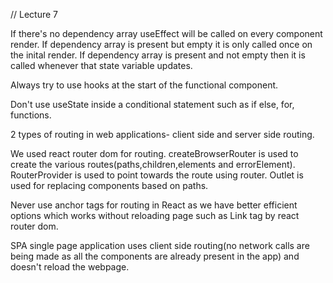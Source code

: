 // Lecture 7

If there's no dependency array useEffect will be called on every component render.
If dependency array is present but empty it is only called once on the inital render.
If dependency array is present and not empty then it is called whenever that state variable updates.

Always try to use hooks at the start of the functional component.

Don't use useState inside a conditional statement such as if else, for, functions.

2 types of routing in web applications- client side and server side routing.

We used react router dom for routing.
createBrowserRouter is used to create the various routes(paths,children,elements and errorElement).
RouterProvider is used to point towards the route using router.
Outlet is used for replacing components based on paths.

Never use anchor tags for routing in React as we have better efficient options which works without reloading page such as Link tag by react router dom.

SPA single page application uses client side routing(no network calls are being made as all the components are already present in the app) and doesn't reload the webpage.
